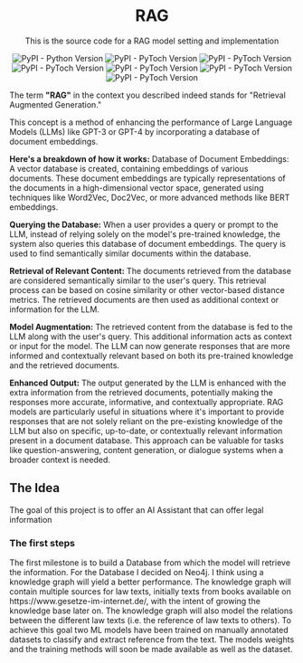 <div align="center">
<h1><b>RAG</b></h1>
<p>This is the source code for a RAG model setting and implementation</p>
</div>

<div align="center">
<img alt="PyPI - Python Version" src="https://img.shields.io/badge/Python-3.9-blue">
<img alt="PyPI - PyToch Version" src="https://img.shields.io/badge/PyTorch-1.11.0-blue">
<img alt="PyPI - PyToch Version" src="https://img.shields.io/badge/Selenium-4.17-blue">
<img alt="PyPI - PyToch Version" src="https://img.shields.io/badge/PostGreSQL-Orange">
<img alt="PyPI - PyToch Version" src="https://img.shields.io/badge/Docker-1C90ED">
<img alt="PyPI - PyToch Version" src="https://img.shields.io/badge/Nginx-Orange">
<img alt="PyPI - PyToch Version" src="https://img.shields.io/badge/Transformers-yellow">
</div>


The term <b>"RAG"</b> in the context you described indeed stands for "Retrieval Augmented Generation."

This concept is a method of enhancing the performance of Large Language Models (LLMs) like GPT-3 or GPT-4 by incorporating a database of document embeddings.

<b>Here's a breakdown of how it works:</b> Database of Document Embeddings: A vector database is created, containing embeddings of various documents. These document embeddings are typically representations of the documents in a high-dimensional vector space, generated using techniques like Word2Vec, Doc2Vec, or more advanced methods like BERT embeddings.

<b>Querying the Database:</b> When a user provides a query or prompt to the LLM, instead of relying solely on the model's pre-trained knowledge, the system also queries this database of document embeddings. The query is used to find semantically similar documents within the database.

<b>Retrieval of Relevant Content:</b> The documents retrieved from the database are considered semantically similar to the user's query. This retrieval process can be based on cosine similarity or other vector-based distance metrics. The retrieved documents are then used as additional context or information for the LLM.

<b>Model Augmentation:</b> The retrieved content from the database is fed to the LLM along with the user's query. This additional information acts as context or input for the model. The LLM can now generate responses that are more informed and contextually relevant based on both its pre-trained knowledge and the retrieved documents.

<b>Enhanced Output:</b> The output generated by the LLM is enhanced with the extra information from the retrieved documents, potentially making the responses more accurate, informative, and contextually appropriate. RAG models are particularly useful in situations where it's important to provide responses that are not solely reliant on the pre-existing knowledge of the LLM but also on specific, up-to-date, or contextually relevant
information present in a document database. This approach can be valuable for tasks like question-answering, content generation, or dialogue systems when a broader context is needed.

<h2>The Idea</h2>
The goal of this project is to offer an AI Assistant that can offer legal information 

<h3> The first steps </h3>
The first milestone is to build a Database from which the model will retrieve the information. For the Database I decided on Neo4j. I think using a knowledge graph will yield a better performance.
The knowledge graph will contain multiple sources for law texts, initially texts from books available on https://www.gesetze-im-internet.de/, with the intent of growing the knowledge base later on. The knowledge graph will also model the relations between the different law texts (i.e. the reference of law texts to others).
To achieve this goal two ML models have been trained on manually annotated datasets to classify and extract reference from the text. The models weights and the training methods will soon be made available as well as the dataset. 
